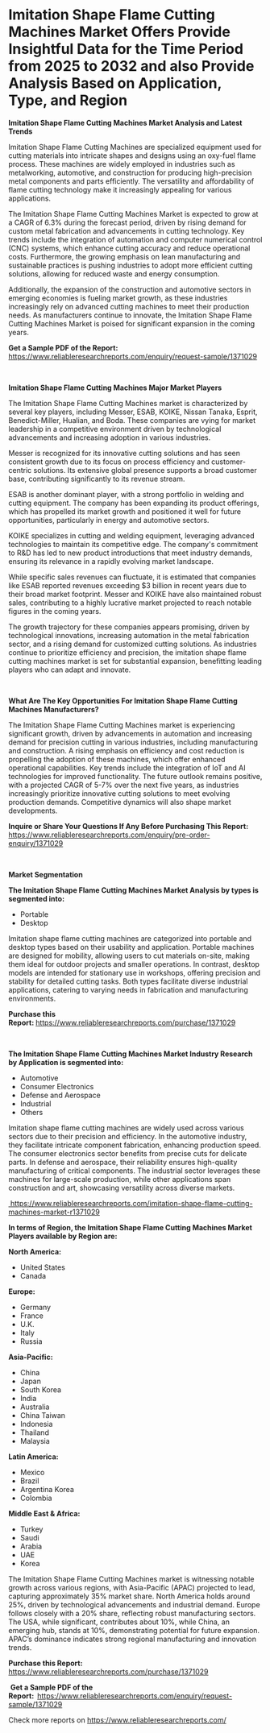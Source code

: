 <p><h1>Imitation Shape Flame Cutting Machines Market Offers Provide Insightful Data for the Time Period from 2025 to 2032 and also Provide Analysis Based on Application, Type, and Region</h1></p><p><strong>Imitation Shape Flame Cutting Machines Market Analysis and Latest Trends</strong></p>
<p><p>Imitation Shape Flame Cutting Machines are specialized equipment used for cutting materials into intricate shapes and designs using an oxy-fuel flame process. These machines are widely employed in industries such as metalworking, automotive, and construction for producing high-precision metal components and parts efficiently. The versatility and affordability of flame cutting technology make it increasingly appealing for various applications.</p><p>The Imitation Shape Flame Cutting Machines Market is expected to grow at a CAGR of 6.3% during the forecast period, driven by rising demand for custom metal fabrication and advancements in cutting technology. Key trends include the integration of automation and computer numerical control (CNC) systems, which enhance cutting accuracy and reduce operational costs. Furthermore, the growing emphasis on lean manufacturing and sustainable practices is pushing industries to adopt more efficient cutting solutions, allowing for reduced waste and energy consumption.</p><p>Additionally, the expansion of the construction and automotive sectors in emerging economies is fueling market growth, as these industries increasingly rely on advanced cutting machines to meet their production needs. As manufacturers continue to innovate, the Imitation Shape Flame Cutting Machines Market is poised for significant expansion in the coming years.</p></p>
<p><strong>Get a Sample PDF of the Report:&nbsp;</strong> <a href="https://www.reliableresearchreports.com/enquiry/request-sample/1371029?utm_campaign=2267&utm_medium=2&utm_source=Github&utm_content=ia&utm_term=22032025&utm_id=imitation-shape-flame-cutting-machines">https://www.reliableresearchreports.com/enquiry/request-sample/1371029</a></p>
<p>&nbsp;</p>
<p><strong>Imitation Shape Flame Cutting Machines Major Market Players</strong></p>
<p><p>The Imitation Shape Flame Cutting Machines market is characterized by several key players, including Messer, ESAB, KOIKE, Nissan Tanaka, Esprit, Benedict-Miller, Hualian, and Boda. These companies are vying for market leadership in a competitive environment driven by technological advancements and increasing adoption in various industries.</p><p>Messer is recognized for its innovative cutting solutions and has seen consistent growth due to its focus on process efficiency and customer-centric solutions. Its extensive global presence supports a broad customer base, contributing significantly to its revenue stream.</p><p>ESAB is another dominant player, with a strong portfolio in welding and cutting equipment. The company has been expanding its product offerings, which has propelled its market growth and positioned it well for future opportunities, particularly in energy and automotive sectors.</p><p>KOIKE specializes in cutting and welding equipment, leveraging advanced technologies to maintain its competitive edge. The company's commitment to R&D has led to new product introductions that meet industry demands, ensuring its relevance in a rapidly evolving market landscape.</p><p>While specific sales revenues can fluctuate, it is estimated that companies like ESAB reported revenues exceeding $3 billion in recent years due to their broad market footprint. Messer and KOIKE have also maintained robust sales, contributing to a highly lucrative market projected to reach notable figures in the coming years.</p><p>The growth trajectory for these companies appears promising, driven by technological innovations, increasing automation in the metal fabrication sector, and a rising demand for customized cutting solutions. As industries continue to prioritize efficiency and precision, the imitation shape flame cutting machines market is set for substantial expansion, benefitting leading players who can adapt and innovate.</p></p>
<p>&nbsp;</p>
<p><strong>What Are The Key Opportunities For Imitation Shape Flame Cutting Machines Manufacturers?</strong></p>
<p><p>The Imitation Shape Flame Cutting Machines market is experiencing significant growth, driven by advancements in automation and increasing demand for precision cutting in various industries, including manufacturing and construction. A rising emphasis on efficiency and cost reduction is propelling the adoption of these machines, which offer enhanced operational capabilities. Key trends include the integration of IoT and AI technologies for improved functionality. The future outlook remains positive, with a projected CAGR of 5-7% over the next five years, as industries increasingly prioritize innovative cutting solutions to meet evolving production demands. Competitive dynamics will also shape market developments.</p></p>
<p><strong>Inquire or Share Your Questions If Any Before Purchasing This Report:</strong> <a href="https://www.reliableresearchreports.com/enquiry/pre-order-enquiry/1371029?utm_campaign=2267&utm_medium=2&utm_source=Github&utm_content=ia&utm_term=22032025&utm_id=imitation-shape-flame-cutting-machines">https://www.reliableresearchreports.com/enquiry/pre-order-enquiry/1371029</a></p>
<p>&nbsp;</p>
<p><strong>Market Segmentation</strong></p>
<p><strong>The Imitation Shape Flame Cutting Machines Market Analysis by types is segmented into:</strong></p>
<p><ul><li>Portable</li><li>Desktop</li></ul></p>
<p><p>Imitation shape flame cutting machines are categorized into portable and desktop types based on their usability and application. Portable machines are designed for mobility, allowing users to cut materials on-site, making them ideal for outdoor projects and smaller operations. In contrast, desktop models are intended for stationary use in workshops, offering precision and stability for detailed cutting tasks. Both types facilitate diverse industrial applications, catering to varying needs in fabrication and manufacturing environments.</p></p>
<p><strong>Purchase this Report:&nbsp;</strong><a href="https://www.reliableresearchreports.com/purchase/1371029?utm_campaign=2267&utm_medium=2&utm_source=Github&utm_content=ia&utm_term=22032025&utm_id=imitation-shape-flame-cutting-machines">https://www.reliableresearchreports.com/purchase/1371029</a></p>
<p>&nbsp;</p>
<p><strong>The Imitation Shape Flame Cutting Machines Market Industry Research by Application is segmented into:</strong></p>
<p><ul><li>Automotive</li><li>Consumer Electronics</li><li>Defense and Aerospace</li><li>Industrial</li><li>Others</li></ul></p>
<p><p>Imitation shape flame cutting machines are widely used across various sectors due to their precision and efficiency. In the automotive industry, they facilitate intricate component fabrication, enhancing production speed. The consumer electronics sector benefits from precise cuts for delicate parts. In defense and aerospace, their reliability ensures high-quality manufacturing of critical components. The industrial sector leverages these machines for large-scale production, while other applications span construction and art, showcasing versatility across diverse markets.</p></p>
<p><a href="https://www.reliableresearchreports.com/imitation-shape-flame-cutting-machines-market-r1371029?utm_campaign=2267&utm_medium=2&utm_source=Github&utm_content=ia&utm_term=22032025&utm_id=imitation-shape-flame-cutting-machines">&nbsp;https://www.reliableresearchreports.com/imitation-shape-flame-cutting-machines-market-r1371029</a></p>
<p><strong>In terms of Region, the Imitation Shape Flame Cutting Machines Market Players available by Region are:</strong></p>
<p>
    <p> <strong> North America: </strong>
        <ul>
            <li>United States</li>
            <li>Canada</li>
        </ul>
        </p> 
    <p> <strong> Europe: </strong>
        <ul>
            <li>Germany</li>
            <li>France</li>
            <li>U.K.</li>
            <li>Italy</li>
            <li>Russia</li>
        </ul>
        </p> 
    <p> <strong> Asia-Pacific: </strong>
        <ul>
            <li>China</li>
            <li>Japan</li>
            <li>South Korea</li>
            <li>India</li>
            <li>Australia</li>
            <li>China Taiwan</li>
            <li>Indonesia</li>
            <li>Thailand</li>
            <li>Malaysia</li>
        </ul>
        </p> 
    <p> <strong> Latin America: </strong>
        <ul>
            <li>Mexico</li>
            <li>Brazil</li>
            <li>Argentina Korea</li>
            <li>Colombia</li>
        </ul>
        </p> 
    <p> <strong> Middle East & Africa: </strong>
        <ul>
            <li>Turkey</li>
            <li>Saudi</li>
            <li>Arabia</li>
            <li>UAE</li>
            <li>Korea</li>
        </ul>
    </p>
    </p>
<p><p>The Imitation Shape Flame Cutting Machines market is witnessing notable growth across various regions, with Asia-Pacific (APAC) projected to lead, capturing approximately 35% market share. North America holds around 25%, driven by technological advancements and industrial demand. Europe follows closely with a 20% share, reflecting robust manufacturing sectors. The USA, while significant, contributes about 10%, while China, an emerging hub, stands at 10%, demonstrating potential for future expansion. APAC’s dominance indicates strong regional manufacturing and innovation trends.</p></p>
<p><strong>Purchase this Report: </strong><a href="https://www.reliableresearchreports.com/purchase/1371029?utm_campaign=2267&utm_medium=2&utm_source=Github&utm_content=ia&utm_term=22032025&utm_id=imitation-shape-flame-cutting-machines">https://www.reliableresearchreports.com/purchase/1371029</a></p>
<p>&nbsp;<strong>Get a Sample PDF of the Report:&nbsp;&nbsp;</strong><a href="https://www.reliableresearchreports.com/enquiry/request-sample/1371029?utm_campaign=2267&utm_medium=2&utm_source=Github&utm_content=ia&utm_term=22032025&utm_id=imitation-shape-flame-cutting-machines">https://www.reliableresearchreports.com/enquiry/request-sample/1371029</a></p>
<p><strong></strong></p>
<p>Check more reports on <a href="https://www.reliableresearchreports.com/?utm_campaign=2267&utm_medium=2&utm_source=Github&utm_content=ia&utm_term=22032025&utm_id=imitation-shape-flame-cutting-machines">https://www.reliableresearchreports.com/</a></p>